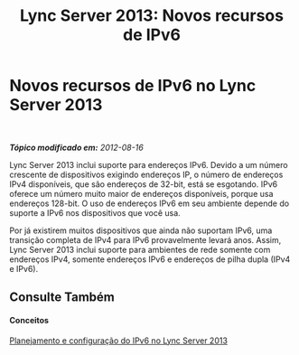 ﻿---
title: 'Lync Server 2013: Novos recursos de IPv6'
TOCTitle: Novos recursos de IPv6
ms:assetid: fafe1ba6-5a58-4e74-bbf7-856ccc73490b
ms:mtpsurl: https://technet.microsoft.com/pt-br/library/JJ205409(v=OCS.15)
ms:contentKeyID: 49308682
ms.date: 05/19/2016
mtps_version: v=OCS.15
ms.translationtype: HT
---

# Novos recursos de IPv6 no Lync Server 2013

 

_**Tópico modificado em:** 2012-08-16_

Lync Server 2013 inclui suporte para endereços IPv6. Devido a um número crescente de dispositivos exigindo endereços IP, o número de endereços IPv4 disponíveis, que são endereços de 32-bit, está se esgotando. IPv6 oferece um número muito maior de endereços disponíveis, porque usa endereços 128-bit. O uso de endereços IPv6 em seu ambiente depende do suporte a IPv6 nos dispositivos que você usa.

Por já existirem muitos dispositivos que ainda não suportam IPv6, uma transição completa de IPv4 para IPv6 provavelmente levará anos. Assim, Lync Server 2013 inclui suporte para ambientes de rede somente com endereços IPv4, somente endereços IPv6 e endereços de pilha dupla (IPv4 e IPv6).

## Consulte Também

#### Conceitos

[Planejamento e configuração do IPv6 no Lync Server 2013](lync-server-2013-planning-for-and-configuring-ipv6.md)

